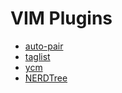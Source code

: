 # VIM Plugins

- [auto-pair](https://github.com/jiangmiao/auto-pairs)
- [taglist](https://github.com/vim-scripts/taglist.vim)
- [ycm](https://github.com/ycm-core/YouCompleteMe)
- [NERDTree](https://github.com/scrooloose/nerdtree)
